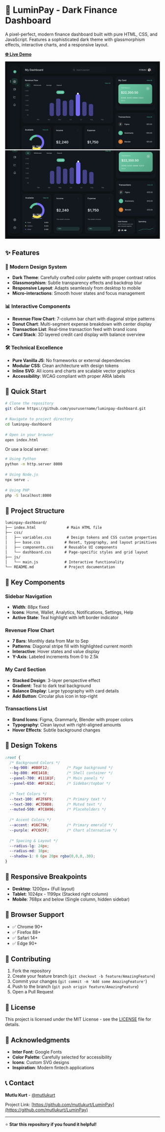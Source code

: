 # 🌟 LuminPay - Dark Finance Dashboard

A pixel-perfect, modern finance dashboard built with pure HTML, CSS, and JavaScript. Features a sophisticated dark theme with glassmorphism effects, interactive charts, and a responsive layout.

**[🌐 Live Demo](https://mutlukurt.github.io/LuminPay/)**

![Dashboard Preview 1](assets/1.png)
![Dashboard Preview 2](assets/2.png)

## ✨ Features

### 🎨 **Modern Design System**
- **Dark Theme**: Carefully crafted color palette with proper contrast ratios
- **Glassmorphism**: Subtle transparency effects and backdrop blur
- **Responsive Layout**: Adapts seamlessly from desktop to mobile
- **Micro-interactions**: Smooth hover states and focus management

### 📊 **Interactive Components**
- **Revenue Flow Chart**: 7-column bar chart with diagonal stripe patterns
- **Donut Chart**: Multi-segment expense breakdown with center display
- **Transaction List**: Real-time transaction feed with brand icons
- **Card Stack**: 3D layered credit card display with balance overview

### 🛠 **Technical Excellence**
- **Pure Vanilla JS**: No frameworks or external dependencies
- **Modular CSS**: Clean architecture with design tokens
- **Inline SVG**: All icons and charts are scalable vector graphics
- **Accessibility**: WCAG compliant with proper ARIA labels

## 🚀 Quick Start

```bash
# Clone the repository
git clone https://github.com/yourusername/luminpay-dashboard.git

# Navigate to project directory
cd luminpay-dashboard

# Open in your browser
open index.html
```

Or use a local server:
```bash
# Using Python
python -m http.server 8000

# Using Node.js
npx serve .

# Using PHP
php -S localhost:8000
```

## 📁 Project Structure

```
luminpay-dashboard/
├── index.html              # Main HTML file
├── css/
│   ├── variables.css       # Design tokens and CSS custom properties
│   ├── base.css           # Reset, typography, and layout primitives
│   ├── components.css     # Reusable UI components
│   └── dashboard.css      # Page-specific styles and grid layout
├── js/
│   └── main.js            # Interactive functionality
└── README.md              # Project documentation
```

## 🎯 Key Components

### Sidebar Navigation
- **Width**: 88px fixed
- **Icons**: Home, Wallet, Analytics, Notifications, Settings, Help
- **Active State**: Teal highlight with left border indicator

### Revenue Flow Chart
- **7 Bars**: Monthly data from Mar to Sep
- **Patterns**: Diagonal stripe fill with highlighted current month
- **Interactive**: Hover states and value display
- **Y-Axis**: Labeled increments from 0 to 2.5k

### My Card Section
- **Stacked Design**: 3-layer perspective effect
- **Gradient**: Teal to dark teal background
- **Balance Display**: Large typography with card details
- **Add Button**: Circular plus icon in top-right

### Transactions List
- **Brand Icons**: Figma, Grammarly, Blender with proper colors
- **Typography**: Clean layout with right-aligned amounts
- **Hover Effects**: Subtle background changes

## 🎨 Design Tokens

```css
:root {
  /* Background Colors */
  --bg-900: #0B0F12;        /* Page background */
  --bg-800: #0E1418;        /* Shell container */
  --panel-700: #11181F;     /* Main panels */
  --panel-650: #0F161C;     /* Sidebar/topbar */
  
  /* Text Colors */
  --text-100: #F2F6F9;      /* Primary text */
  --text-300: #C7D0D8;      /* Muted text */
  --muted-500: #7C8A96;     /* Placeholders */
  
  /* Accent Colors */
  --accent: #16C79A;        /* Primary emerald */
  --purple: #7C6CFF;        /* Chart alternative */
  
  /* Spacing & Layout */
  --radius-lg: 24px;
  --radius-md: 18px;
  --shadow-1: 0 6px 20px rgba(0,0,0,.30);
}
```

## 📱 Responsive Breakpoints

- **Desktop**: 1200px+ (Full layout)
- **Tablet**: 1024px - 1199px (Stacked right column)
- **Mobile**: 768px and below (Single column, hidden sidebar)

## 🔧 Browser Support

- ✅ Chrome 90+
- ✅ Firefox 88+
- ✅ Safari 14+
- ✅ Edge 90+

## 🤝 Contributing

1. Fork the repository
2. Create your feature branch (`git checkout -b feature/AmazingFeature`)
3. Commit your changes (`git commit -m 'Add some AmazingFeature'`)
4. Push to the branch (`git push origin feature/AmazingFeature`)
5. Open a Pull Request

## 📄 License

This project is licensed under the MIT License - see the [LICENSE](LICENSE) file for details.

## 🙏 Acknowledgments

- **Inter Font**: Google Fonts
- **Color Palette**: Carefully selected for accessibility
- **Icons**: Custom SVG designs
- **Inspiration**: Modern fintech applications

## 📞 Contact

**Mutlu Kurt** - [@mutlukurt](https://github.com/mutlukurt)

Project Link: [https://github.com/mutlukurt/LuminPay](https://github.com/mutlukurt/LuminPay)

---

⭐ **Star this repository if you found it helpful!**